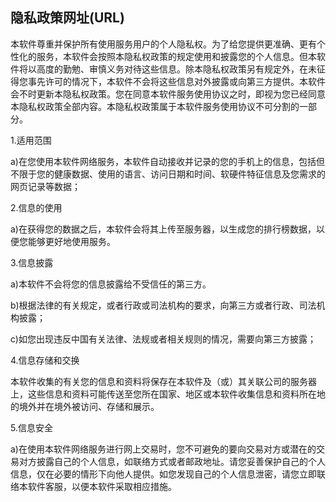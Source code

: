 ## 隐私政策网址(URL)

本软件尊重并保护所有使用服务用户的个人隐私权。为了给您提供更准确、更有个性化的服务，本软件会按照本隐私权政策的规定使用和披露您的个人信息。但本软件将以高度的勤勉、审慎义务对待这些信息。除本隐私权政策另有规定外，在未征得您事先许可的情况下，本软件不会将这些信息对外披露或向第三方提供。本软件会不时更新本隐私权政策。您在同意本软件服务使用协议之时，即视为您已经同意本隐私权政策全部内容。本隐私权政策属于本软件服务使用协议不可分割的一部分。

1.适用范围

a)在您使用本软件网络服务，本软件自动接收并记录的您的手机上的信息，包括但不限于您的健康数据、使用的语言、访问日期和时间、软硬件特征信息及您需求的网页记录等数据；

2.信息的使用

a)在获得您的数据之后，本软件会将其上传至服务器，以生成您的排行榜数据，以便您能够更好地使用服务。

3.信息披露

a)本软件不会将您的信息披露给不受信任的第三方。

b)根据法律的有关规定，或者行政或司法机构的要求，向第三方或者行政、司法机构披露；

c)如您出现违反中国有关法律、法规或者相关规则的情况，需要向第三方披露；

4.信息存储和交换

本软件收集的有关您的信息和资料将保存在本软件及（或）其关联公司的服务器上，这些信息和资料可能传送至您所在国家、地区或本软件收集信息和资料所在地的境外并在境外被访问、存储和展示。

5.信息安全

a)在使用本软件网络服务进行网上交易时，您不可避免的要向交易对方或潜在的交易对方披露自己的个人信息，如联络方式或者邮政地址。请您妥善保护自己的个人信息，仅在必要的情形下向他人提供。如您发现自己的个人信息泄密，请您立即联络本软件客服，以便本软件采取相应措施。
